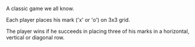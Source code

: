 A classic game we all know. 

Each player places his mark ('x' or 'o') on 3x3 grid.

The player wins if he succeeds in placing three of his marks in a horizontal, vertical or diagonal row.
